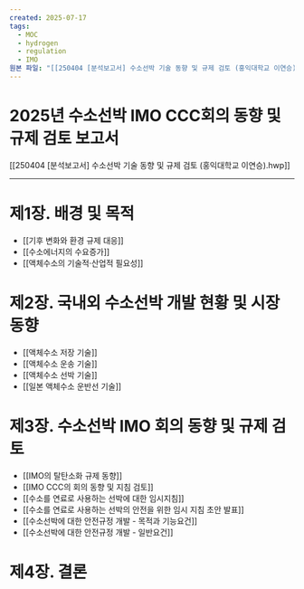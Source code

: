 ```yaml
---
created: 2025-07-17
tags:
  - MOC
  - hydrogen
  - regulation
  - IMO
원본 파일: "[[250404 [분석보고서] 수소선박 기술 동향 및 규제 검토 (홍익대학교 이연승).pdf]]"
---
```

# 2025년 수소선박 IMO CCC회의 동향 및 규제 검토 보고서
[[250404 [분석보고서] 수소선박 기술 동향 및 규제 검토 (홍익대학교 이연승).hwp]]

---
# 제1장. 배경 및 목적
- [[기후 변화와 환경 규제 대응]]
- [[수소에너지의 수요증가]]
- [[액체수소의 기술적·산업적 필요성]]

# 제2장. 국내외 수소선박 개발 현황 및 시장 동향
- [[액체수소 저장 기술]]
- [[액체수소 운송 기술]]
- [[액체수소 선박 기술]]
- [[일본 액체수소 운반선 기술]]

# 제3장. 수소선박 IMO 회의 동향 및 규제 검토
- [[IMO의 탈탄소화 규제 동향]]
- [[IMO CCC의 회의 동향 및 지침 검토]]
- [[수소를 연료로 사용하는 선박에 대한 임시지침]]
- [[수소를 연료로 사용하는 선박의 안전을 위한 임시 지침 초안 발표]]
- [[수소선박에 대한 안전규정 개발 - 목적과 기능요건]]
- [[수소선박에 대한 안전규정 개발 - 일반요건]]




# 제4장. 결론
